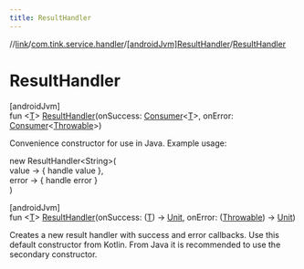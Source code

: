 ```yaml
---
title: ResultHandler
---
```

//[link](../../../index.html)/[com.tink.service.handler](../index.html)/[[androidJvm]ResultHandler](index.html)/[ResultHandler](-result-handler.html)



# ResultHandler



[androidJvm]\
fun &lt;[T](index.html)&gt; [ResultHandler](-result-handler.html)(onSuccess: [Consumer](https://developer.android.com/reference/kotlin/androidx/core/util/Consumer.html)&lt;[T](index.html)&gt;, onError: [Consumer](https://developer.android.com/reference/kotlin/androidx/core/util/Consumer.html)&lt;[Throwable](https://kotlinlang.org/api/latest/jvm/stdlib/kotlin/-throwable/index.html)&gt;)



Convenience constructor for use in Java. Example usage:

new ResultHandler&lt;String&gt;(\
    value -&gt; { handle value },\
    error -&gt; { handle error }\
)



[androidJvm]\
fun &lt;[T](index.html)&gt; [ResultHandler](-result-handler.html)(onSuccess: ([T](index.html)) -&gt; [Unit](https://kotlinlang.org/api/latest/jvm/stdlib/kotlin/-unit/index.html), onError: ([Throwable](https://kotlinlang.org/api/latest/jvm/stdlib/kotlin/-throwable/index.html)) -&gt; [Unit](https://kotlinlang.org/api/latest/jvm/stdlib/kotlin/-unit/index.html))



Creates a new result handler with success and error callbacks. Use this default constructor from Kotlin. From Java it is recommended to use the secondary constructor.




